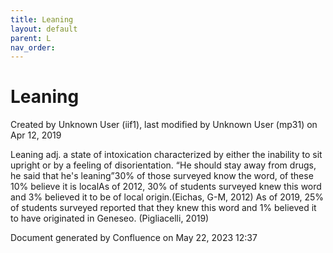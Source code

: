 ```yaml
---
title: Leaning
layout: default
parent: L
nav_order:
---
```


# Leaning

Created by  Unknown User (iif1), last modified by  Unknown User (mp31) on Apr 12, 2019

Leaning adj. a state of intoxication characterized by either the inability to sit upright or by a feeling of disorientation. “He should stay away from drugs, he said that he's leaning”30% of those surveyed know the word, of these 10% believe it is localAs of 2012, 30% of students surveyed knew this word and 3% believed it to be of local origin.(Eichas, G-M, 2012) As of 2019, 25% of students surveyed reported that they knew this word and 1% believed it to have originated in Geneseo. (Pigliacelli, 2019)

Document generated by Confluence on May 22, 2023 12:37


